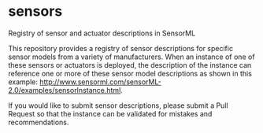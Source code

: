 # sensors
Registry of sensor and actuator descriptions in SensorML

This repository provides a registry of sensor descriptions for specific sensor models from a variety of manufacturers. When an instance of one of these sensors or actuators is deployed, the description of the instance can reference one or more of these sensor model descriptions as shown in this example: http://www.sensorml.com/sensorML-2.0/examples/sensorInstance.html.

If you would like to submit sensor descriptions, please submit a Pull Request so that the instance can be validated for mistakes and recommendations.
